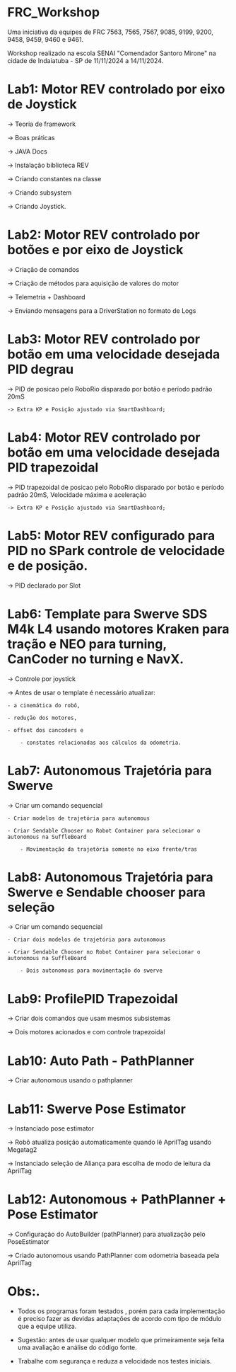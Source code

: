 # FRC_Workshop

Uma iniciativa da equipes de FRC 7563, 7565, 7567, 9085, 9199, 9200, 9458, 9459, 9460 e 9461.

Workshop realizado na escola SENAI "Comendador Santoro Mirone" na cidade de Indaiatuba - SP de 11/11/2024 a 14/11/2024.

# Lab1: Motor REV controlado por eixo de Joystick

-> Teoria de framework

-> Boas práticas

-> JAVA Docs

-> Instalação biblioteca REV

-> Criando constantes na classe

-> Criando subsystem

-> Criando Joystick.


# Lab2: Motor REV controlado por botões e por eixo de Joystick

-> Criação de comandos

-> Criação de métodos para aquisição de valores do motor

-> Telemetria + Dashboard

-> Enviando mensagens para a DriverStation no formato de Logs


# Lab3: Motor REV controlado por botão em uma velocidade desejada PID degrau

-> PID de posicao pelo RoboRio disparado por botão e período padrão 20mS

	-> Extra KP e Posição ajustado via SmartDashboard;
 

# Lab4: Motor REV controlado por botão em uma velocidade desejada PID trapezoidal

-> PID trapezoidal de posicao pelo RoboRio disparado por botão e período padrão 20mS, Velocidade máxima e aceleração

	-> Extra KP e Posição ajustado via SmartDashboard;
 

# Lab5: Motor REV configurado para PID no SPark controle de velocidade e de posição.

-> PID declarado por Slot

# Lab6: Template para Swerve SDS M4k L4 usando motores Kraken para tração e NEO para turning, CanCoder no turning e NavX.

-> Controle por joystick

-> Antes de usar o template é necessário atualizar:
	
 	- a cinemática do robô, 
  
  	- redução dos motores, 
   
   	- offset dos cancoders e 
    
    	- constates relacionadas aos cálculos da odometria.

# Lab7: Autonomous Trajetória para Swerve

-> Criar um comando sequencial

 	- Criar modelos de trajetória para autonomous
  
   	- Criar Sendable Chooser no Robot Container para selecionar o autonomous na SuffleBoard

    	- Movimentação da trajetória somente no eixo frente/tras

# Lab8: Autonomous Trajetória para Swerve e Sendable chooser para seleção

-> Criar um comando sequencial

 	- Criar dois modelos de trajetória para autonomous
  
   	- Criar Sendable Chooser no Robot Container para selecionar o autonomous na SuffleBoard

    	- Dois autonomous para movimentação do swerve

# Lab9: ProfilePID Trapezoidal

-> Criar dois comandos que usam mesmos subsistemas

-> Dois motores acionados e com controle trapezoidal

# Lab10: Auto Path - PathPlanner

-> Criar autonomous usando o pathplanner

# Lab11: Swerve Pose Estimator

-> Instanciado pose estimator

-> Robô atualiza posição automaticamente quando lê AprilTag usando Megatag2

-> Instanciado seleção de Aliança para escolha de modo de leitura da AprilTag

# Lab12: Autonomous + PathPlanner + Pose Estimator

-> Configuração do AutoBuilder (pathPlanner) para atualização pelo PoseEstimator

-> Criado autonomous usando PathPlanner com odometria baseada pela AprilTag

# Obs:.

- Todos os programas foram testados , porém para cada implementação é preciso fazer as devidas adaptações de acordo com  tipo de módulo que a equipe utiliza.

- Sugestão: antes de usar qualquer modelo que primeiramente seja feita uma avaliação e análise do código fonte.

 - Trabalhe com segurança e reduza a velocidade nos testes iniciais.




